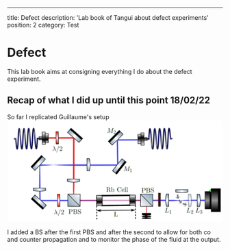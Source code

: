 ---
title: Defect
description: 'Lab book of Tangui about defect experiments'
position: 2
category: Test

# Defect

  This lab book aims at consigning everything I do about the defect experiment.

## Recap of what I did up until this point 18/02/22

So far I replicated Guillaume's setup ![setup](tangui/images/defect_guillaume.png)

I added a BS after the first PBS and after the second to allow for both co and counter propagation and to monitor the phase of the fluid at the output.

